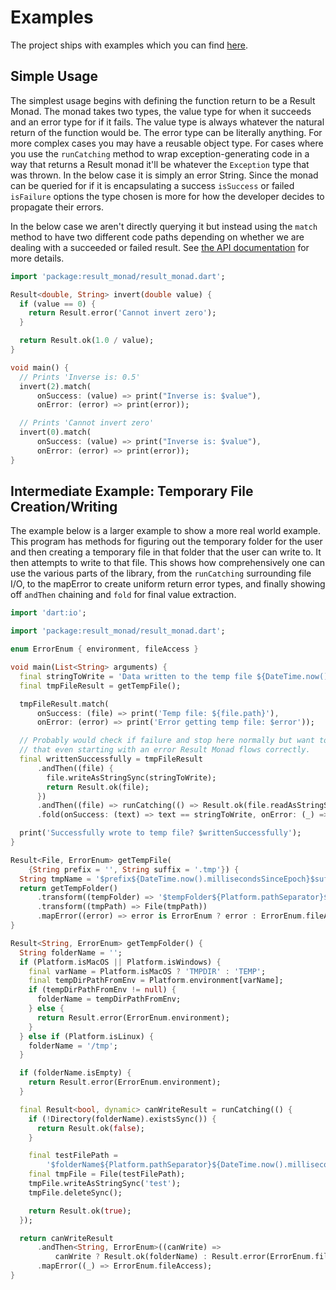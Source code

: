 # Examples

The project ships with examples which you can find
[here](https://gitlab.com/HankG/dart-result-monad/-/tree/main/example).

## Simple Usage

The simplest usage begins with defining the function return to be a
Result Monad. The monad takes two types, the value type for when it
succeeds and an error type for if it fails. The value type is always
whatever the natural return of the function would be. The error type
can be literally anything. For more complex cases you may have a
reusable object type. For cases where you use the `runCatching`
method to wrap exception-generating code in a way that returns a
Result monad it'll be whatever the `Exception` type that was thrown.
In the below case it is simply an error String. Since the monad
can be queried for if it is encapsulating a success `isSuccess` or
failed `isFailure` options the type chosen is more for how the
developer decides to propagate their errors.

In the below case we aren't directly querying it but instead using
the `match` method to have two different code paths depending on
whether we are dealing with a succeeded or failed result. See
[the API documentation](https://pub.dev/documentation/result_monad/latest/)
for more details.

```dart
import 'package:result_monad/result_monad.dart';

Result<double, String> invert(double value) {
  if (value == 0) {
    return Result.error('Cannot invert zero');
  }

  return Result.ok(1.0 / value);
}

void main() {
  // Prints 'Inverse is: 0.5'
  invert(2).match(
      onSuccess: (value) => print("Inverse is: $value"),
      onError: (error) => print(error));

  // Prints 'Cannot invert zero'
  invert(0).match(
      onSuccess: (value) => print("Inverse is: $value"),
      onError: (error) => print(error));
}
```

## Intermediate Example: Temporary File Creation/Writing

The example below is a larger example to show a more real world
example. This program has methods for figuring out the temporary
folder for the user and then creating a temporary file in that
folder that the user can write to. It then attempts to write to
that file. This shows how comprehensively one can use the various
parts of the library, from the `runCatching` surrounding file I/O,
to the mapError to create uniform return error types, and finally
showing off `andThen` chaining and `fold` for final value extraction.

```dart
import 'dart:io';

import 'package:result_monad/result_monad.dart';

enum ErrorEnum { environment, fileAccess }

void main(List<String> arguments) {
  final stringToWrite = 'Data written to the temp file ${DateTime.now()}';
  final tmpFileResult = getTempFile();

  tmpFileResult.match(
      onSuccess: (file) => print('Temp file: ${file.path}'),
      onError: (error) => print('Error getting temp file: $error'));

  // Probably would check if failure and stop here normally but want to show
  // that even starting with an error Result Monad flows correctly.
  final writtenSuccessfully = tmpFileResult
      .andThen((file) {
        file.writeAsStringSync(stringToWrite);
        return Result.ok(file);
      })
      .andThen((file) => runCatching(() => Result.ok(file.readAsStringSync())))
      .fold(onSuccess: (text) => text == stringToWrite, onError: (_) => false);

  print('Successfully wrote to temp file? $writtenSuccessfully');
}

Result<File, ErrorEnum> getTempFile(
    {String prefix = '', String suffix = '.tmp'}) {
  String tmpName = '$prefix${DateTime.now().millisecondsSinceEpoch}$suffix';
  return getTempFolder()
      .transform((tempFolder) => '$tempFolder${Platform.pathSeparator}$tmpName')
      .transform((tmpPath) => File(tmpPath))
      .mapError((error) => error is ErrorEnum ? error : ErrorEnum.fileAccess);
}

Result<String, ErrorEnum> getTempFolder() {
  String folderName = '';
  if (Platform.isMacOS || Platform.isWindows) {
    final varName = Platform.isMacOS ? 'TMPDIR' : 'TEMP';
    final tempDirPathFromEnv = Platform.environment[varName];
    if (tempDirPathFromEnv != null) {
      folderName = tempDirPathFromEnv;
    } else {
      return Result.error(ErrorEnum.environment);
    }
  } else if (Platform.isLinux) {
    folderName = '/tmp';
  }

  if (folderName.isEmpty) {
    return Result.error(ErrorEnum.environment);
  }

  final Result<bool, dynamic> canWriteResult = runCatching(() {
    if (!Directory(folderName).existsSync()) {
      return Result.ok(false);
    }

    final testFilePath =
        '$folderName${Platform.pathSeparator}${DateTime.now().millisecondsSinceEpoch}.tmp';
    final tmpFile = File(testFilePath);
    tmpFile.writeAsStringSync('test');
    tmpFile.deleteSync();

    return Result.ok(true);
  });

  return canWriteResult
      .andThen<String, ErrorEnum>((canWrite) =>
          canWrite ? Result.ok(folderName) : Result.error(ErrorEnum.fileAccess))
      .mapError((_) => ErrorEnum.fileAccess);
}
```